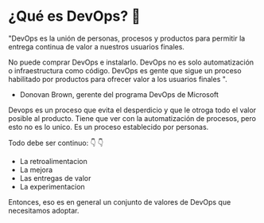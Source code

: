 # ¿Qué es DevOps? :dolls:

"DevOps es la unión de personas, procesos y productos para permitir la entrega continua de valor a nuestros usuarios finales.

No puede comprar DevOps e instalarlo. DevOps no es solo automatización o infraestructura como código. DevOps es gente que sigue un proceso habilitado por productos para ofrecer valor a los usuarios finales ".

- Donovan Brown, gerente del programa DevOps de Microsoft

Devops es un proceso que evita el desperdicio y que le otroga todo el valor posible al producto.
Tiene que ver con la automatización de procesos, pero esto no es lo unico. Es un proceso establecido por personas.

Todo debe ser continuo: :point_down: :point_down:

- La retroalimentacion
- La mejora
- Las entregas de valor
- La experimentacion

Entonces, eso es en general un conjunto de valores de DevOps que necesitamos adoptar.
